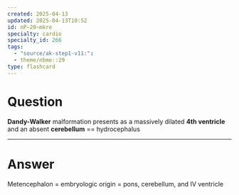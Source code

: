 ```yaml
---
created: 2025-04-13
updated: 2025-04-13T10:52
id: nP~20~mkre
specialty: cardio
specialty_id: 266
tags:
  - "source/ak-step1-v11:": 
  - theme/nbme::29
type: flashcard
---
```


# Question
**Dandy-Walker** malformation presents as a massively dilated **4th ventricle** and an absent **cerebellum** == hydrocephalus

---

# Answer
Metencephalon = embryologic origin = pons, cerebellum, and IV ventricle